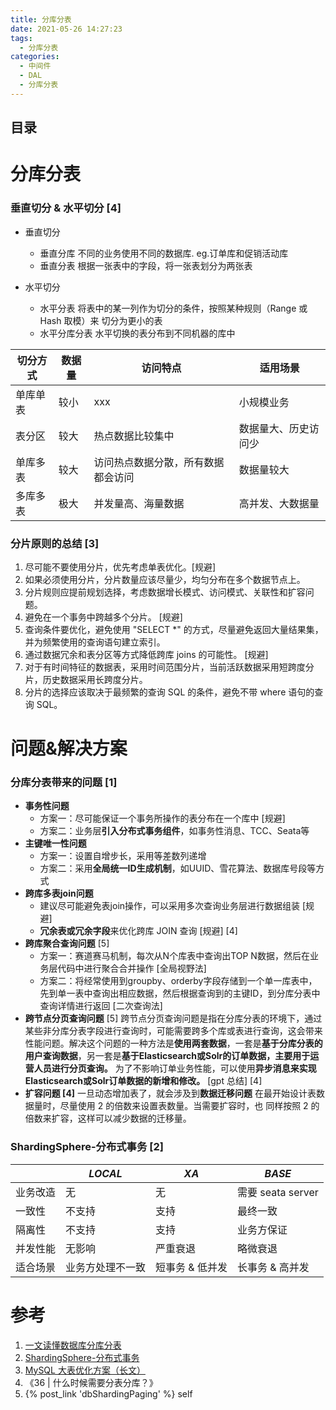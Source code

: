 ```yaml
---
title: 分库分表
date: 2021-05-26 14:27:23
tags:
  - 分库分表
categories:
  - 中间件
  - DAL
  - 分库分表
---
```


<p></p>
<!-- more -->

## 目录
<!-- toc -->

# 分库分表
###  垂直切分 & 水平切分 [4]
+ 垂直切分
  + 垂直分库
    不同的业务使用不同的数据库.    eg.订单库和促销活动库
  +  垂直分表
    根据一张表中的字段，将一张表划分为两张表
  
+ 水平切分
  + 水平分表
    将表中的某一列作为切分的条件，按照某种规则（Range 或 Hash 取模）来
    切分为更小的表
  + 水平分库分表
    水平切换的表分布到不同机器的库中





| 切分方式 | 数据量 | 访问特点                           | 适用场景             |
| -------- | ------ | ---------------------------------- | -------------------- |
| 单库单表 | 较小   | xxx                                | 小规模业务           |
| 表分区   | 较大   | 热点数据比较集中                   | 数据量大、历史访问少 |
| 单库多表 | 较大   | 访问热点数据分散，所有数据都会访问 | 数据量较大           |
| 多库多表 | 极大   | 并发量高、海量数据                 | 高并发、大数据量     |



### 分片原则的总结 [3]
1. 尽可能不要使用分片，优先考虑单表优化。[规避]
2. 如果必须使用分片，分片数量应该尽量少，均匀分布在多个数据节点上。
3. 分片规则应提前规划选择，考虑数据增长模式、访问模式、关联性和扩容问题。
4. 避免在一个事务中跨越多个分片。 [规避]
5. 查询条件要优化，避免使用 "SELECT *" 的方式，尽量避免返回大量结果集，并为频繁使用的查询语句建立索引。
6. 通过数据冗余和表分区等方式降低跨库 joins 的可能性。 [规避]
7. 对于有时间特征的数据表，采用时间范围分片，当前活跃数据采用短跨度分片，历史数据采用长跨度分片。
8. 分片的选择应该取决于最频繁的查询 SQL 的条件，避免不带 where 语句的查询 SQL。

# 问题&解决方案
### 分库分表带来的问题 [1]
  - **事务性问题**
    - 方案一：尽可能保证一个事务所操作的表分布在一个库中 [规避]
    - 方案二：业务层**引入分布式事务组件**，如事务性消息、TCC、Seata等
  - **主键唯一性问题**
    - 方案一：设置自增步长，采用等差数列递增
    - 方案二：采用**全局统一ID生成机制**，如UUID、雪花算法、数据库号段等方式
  - **跨库多表join问题**
    - 建议尽可能避免表join操作，可以采用多次查询业务层进行数据组装  [规避]
    - **冗余表或冗余字段**来优化跨库 JOIN 查询 [规避] [4]
  - **跨库聚合查询问题** [5]
    - 方案一：赛道赛马机制，每次从N个库表中查询出TOP N数据，然后在业务层代码中进行聚合合并操作 [全局视野法]
    - 方案二：将经常使用到groupby、orderby字段存储到一个单一库表中，先到单一表中查询出相应数据，然后根据查询到的主键ID，到分库分表中查询详情进行返回 [二次查询法]
  - **跨节点分页查询问题**  [5]
    跨节点分页查询问题是指在分库分表的环境下，通过某些非分库分表字段进行查询时，可能需要跨多个库或表进行查询，这会带来性能问题。解决这个问题的一种方法是**使用两套数据**，一套是**基于分库分表的用户查询数据**，另一套是**基于Elasticsearch或Solr的订单数据，主要用于运营人员进行分页查询。** 为了不影响订单业务性能，可以使用**异步消息来实现Elasticsearch或Solr订单数据的新增和修改。**  [gpt 总结] [4]
  - **扩容问题 [4]**
    一旦动态增加表了，就会涉及到**数据迁移问题**
    在最开始设计表数据量时，尽量使用 2 的倍数来设置表数量。当需要扩容时，也
同样按照 2 的倍数来扩容，这样可以减少数据的迁移量。

### ShardingSphere-分布式事务 [2]

|          | *LOCAL*          | *XA*            | *BASE*            |
| -------- | ---------------- | --------------- | ----------------- |
| 业务改造 | 无               | 无              | 需要 seata server |
| 一致性   | 不支持           | 支持            | 最终一致          |
| 隔离性   | 不支持           | 支持            | 业务方保证        |
| 并发性能 | 无影响           | 严重衰退        | 略微衰退          |
| 适合场景 | 业务方处理不一致 | 短事务 & 低并发 | 长事务 & 高并发   |




# 参考
1. [一文读懂数据库分库分表](https://zhuanlan.zhihu.com/p/535713197)
2. [ShardingSphere-分布式事务](https://shardingsphere.apache.org/document/5.3.2/cn/features/transaction/)
3. [MySQL 大表优化方案（长文）](https://mp.weixin.qq.com/s/cVwyE7_oZ0F8Q1Mg7zClmQ)
4. 《36 | 什么时候需要分表分库？》
200. {% post_link 'dbShardingPaging' %} self
